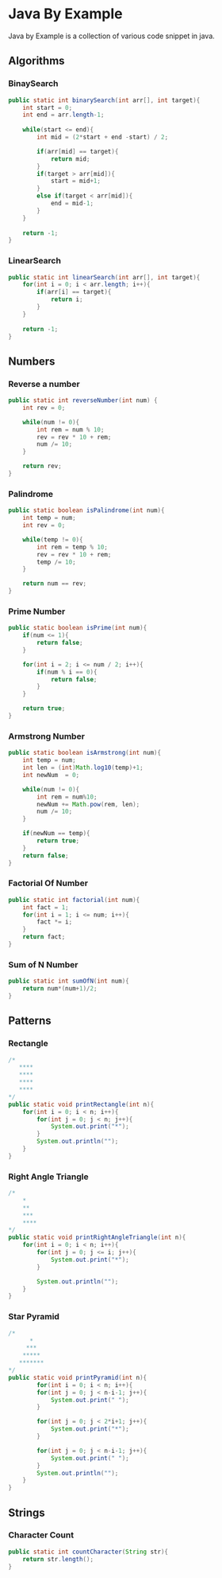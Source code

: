 # Java By Example
Java by Example is a collection of various code snippet in java.

## Algorithms

### BinaySearch
```java
public static int binarySearch(int arr[], int target){
    int start = 0;
    int end = arr.length-1;
    
    while(start <= end){
        int mid = (2*start + end -start) / 2;

        if(arr[mid] == target){
            return mid;
        }
        if(target > arr[mid]){
            start = mid+1;
        }
        else if(target < arr[mid]){
            end = mid-1;
        }
    }
    
    return -1;
} 
``` 

### LinearSearch
```java
public static int linearSearch(int arr[], int target){
    for(int i = 0; i < arr.length; i++){
        if(arr[i] == target){
            return i;
        }
    }
    
    return -1;
} 
```


## Numbers

### Reverse a number
```java
public static int reverseNumber(int num) {
    int rev = 0;

    while(num != 0){
        int rem = num % 10;
        rev = rev * 10 + rem;
        num /= 10;
    }

    return rev;
} 
```

### Palindrome 
```java
public static boolean isPalindrome(int num){
    int temp = num;
    int rev = 0;

    while(temp != 0){
        int rem = temp % 10;
        rev = rev * 10 + rem;
        temp /= 10;
    }

    return num == rev;
} 
```

### Prime Number
```java
public static boolean isPrime(int num){
    if(num <= 1){
        return false;
    }

    for(int i = 2; i <= num / 2; i++){
        if(num % i == 0){
            return false;
        }
    }

    return true;
}
```

### Armstrong Number
```java
public static boolean isArmstrong(int num){
    int temp = num;
    int len = (int)Math.log10(temp)+1;
    int newNum  = 0;

    while(num != 0){
        int rem = num%10;
        newNum += Math.pow(rem, len);
        num /= 10;
    }

    if(newNum == temp){
        return true;
    }
    return false;
} 
```

### Factorial Of Number
```java
public static int factorial(int num){
    int fact = 1;
    for(int i = 1; i <= num; i++){
        fact *= i;
    }
    return fact;
} 
```

### Sum of N Number
```java
public static int sumOfN(int num){
    return num*(num+1)/2;
} 
```

## Patterns

### Rectangle
```java
/*
   ****
   ****
   ****
   **** 
*/
public static void printRectangle(int n){
    for(int i = 0; i < n; i++){
        for(int j = 0; j < n; j++){
            System.out.print("*");
        }
        System.out.println("");
    }
} 
```

### Right Angle Triangle
```java
/*
    *
    **
    ***
    ****
*/
public static void printRightAngleTriangle(int n){
    for(int i = 0; i < n; i++){
        for(int j = 0; j <= i; j++){
            System.out.print("*");
        }

        System.out.println("");
    }
}
```

### Star Pyramid
```java
/*
      *
     ***
    *****
   *******
*/
public static void printPyramid(int n){
        for(int i = 0; i < n; i++){
        for(int j = 0; j < n-i-1; j++){
            System.out.print(" ");
        }

        for(int j = 0; j < 2*i+1; j++){
            System.out.print("*");
        }

        for(int j = 0; j < n-i-1; j++){
            System.out.print(" ");
        }
        System.out.println("");
    }
}
```

## Strings

### Character Count
```java
public static int countCharacter(String str){
    return str.length();
} 
```
